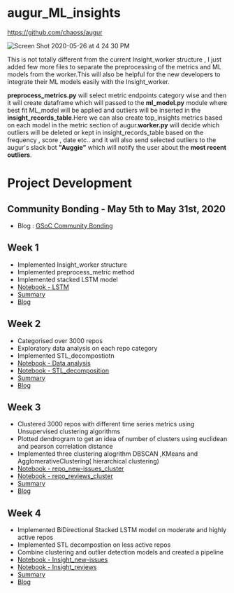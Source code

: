 # augur_ML_insights
https://github.com/chaoss/augur

![Screen Shot 2020-05-26 at 4 24 30 PM](https://user-images.githubusercontent.com/43684300/82900502-458e4680-9f7a-11ea-86fe-53532006ee8f.png)


This is not totally different from the current Insight_worker structure , I just added few more files to separate the preprocessing of the metrics and ML models from the worker.This will also be helpful for the new developers to integrate their ML models easily with the Insight_worker.

**preprocess_metrics.py** will select metric endpoints category wise and then it will create dataframe which will passed to the **ml_model.py** module where best fit ML_model will be applied and outliers will be inserted in the **insight_records_table**.Here we can also create top_insights metrics based on each model in the metric section of augur.**worker.py** will decide which outliers will be deleted or kept in insight_records_table based on the frequency , score , date etc.. and it will also send selected outliers to the augur's slack bot **"Auggie"** which will notify the user about the **most recent outliers**.








# Project Development 



## Community Bonding - May 5th to May 31st, 2020

* Blog : [GSoC Community Bonding](https://medium.com/@pratikmishra_60029/expected-outcomes-discussed-during-gsoc-community-bonding-period-1-84cee2d3f277)


 ## Week 1


* Implemented Insight_worker structure
* Implemented preprocess_metric method
* Implemented stacked LSTM model
* [Notebook - LSTM](https://github.com/pratikmishra356/augur_ML_insights/blob/master/insight_model_LSTM.ipynb)
* [Summary](https://docs.google.com/document/d/1WBDsOHXtPJ9BlRSf7un9ennT6b5x4ngilU_smfpiorU/edit)
* [Blog](https://medium.com/@pratikmishra_60029/gsoc-weekly-summary-week-1-2-2-7f3c52d26f07)

## Week 2


* Categorised over 3000 repos
* Exploratory data analysis on each repo category
* Implemented STL_decompostiotn
* [Notebook - Data analysis](https://github.com/pratikmishra356/augur_ML_insights/blob/master/data_analysis.ipynb)
* [Notebook - STL_decomposition](https://github.com/pratikmishra356/augur_ML_insights/blob/master/STL_decomposition.ipynb)
* [Summary](https://docs.google.com/document/d/1WBDsOHXtPJ9BlRSf7un9ennT6b5x4ngilU_smfpiorU/edit)
* [Blog](https://medium.com/@pratikmishra_60029/gsoc-weekly-summary-week-1-2-2-7f3c52d26f07)


## Week 3


* Clustered 3000 repos with different time series metrics using Unsupervised clustering algorithms
* Plotted dendrogram to get an idea of number of clusters using euclidean and pearson correlation distance
* Implemented three clustering alogrithm DBSCAN ,KMeans and AgglomerativeClustering( hierarchical clustering)
* [Notebook - repo_new-issues_cluster](https://github.com/pratikmishra356/augur_ML_insights/blob/master/Notebooks/repo_new-issues_cluster.ipynb)
* [Notebook - repo_reviews_cluster](https://github.com/pratikmishra356/augur_ML_insights/blob/master/Notebooks/repo_reviews_cluster.ipynb)
* [Summary](https://docs.google.com/document/d/1WBDsOHXtPJ9BlRSf7un9ennT6b5x4ngilU_smfpiorU/edit)
* [Blog](https://medium.com/@pratikmishra_60029/gsoc-weekly-summary-week-3-4-3-edd6952a129d)

## Week 4


* Implemented BiDirectional Stacked LSTM model on moderate and highly active repos
* Implemented STL decompostion on less active repos
* Combine clustering and outlier detection models and created a pipeline
* [Notebook - Insight_new-issues](https://github.com/pratikmishra356/augur_ML_insights/blob/master/Notebooks/Insight_new-issues.ipynb)
* [Notebook - Insight_reviews](https://github.com/pratikmishra356/augur_ML_insights/blob/master/Notebooks/Insight_reviews.ipynb)
* [Summary](https://docs.google.com/document/d/1WBDsOHXtPJ9BlRSf7un9ennT6b5x4ngilU_smfpiorU/edit)
* [Blog](https://medium.com/@pratikmishra_60029/gsoc-weekly-summary-week-3-4-3-edd6952a129d)


